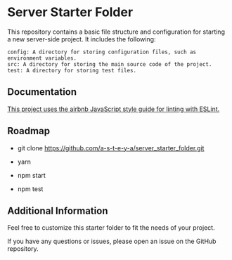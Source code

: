 
# Server Starter Folder

This repository contains a basic file structure and configuration for starting a new server-side project. It includes the following:

    config: A directory for storing configuration files, such as environment variables.
    src: A directory for storing the main source code of the project.
    test: A directory for storing test files.


## Documentation

[This project uses the airbnb JavaScript style guide for linting with ESLint.](https://github.com/airbnb/javascript)


## Roadmap

- git clone https://github.com/a-s-t-e-y-a/server_starter_folder.git

- yarn

- npm start

- npm test


## Additional Information

Feel free to customize this starter folder to fit the needs of your project.

If you have any questions or issues, please open an issue on the GitHub repository.



